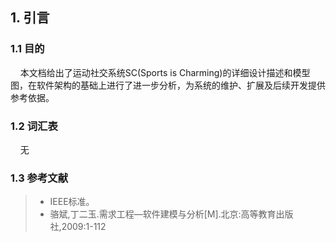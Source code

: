## 1. 引言

### 1.1 目的
&nbsp;&nbsp;&nbsp;&nbsp;本文档给出了运动社交系统SC(Sports is Charming)的详细设计描述和模型图，在软件架构的基础上进行了进一步分析，为系统的维护、扩展及后续开发提供参考依据。

### 1.2 词汇表
&nbsp;&nbsp;&nbsp;&nbsp;无

### 1.3 参考文献

>* IEEE标准。
>* 骆斌,丁二玉.需求工程—软件建模与分析[M].北京:高等教育出版社,2009:1-112
